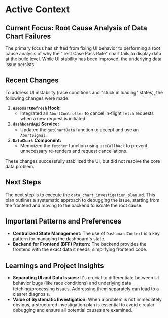 # Active Context

## Current Focus: Root Cause Analysis of Data Chart Failures

The primary focus has shifted from fixing UI behavior to performing a root cause analysis of why the "Test Case Pass Rate" chart fails to display data at the build level. While UI stability has been improved, the underlying data issue persists.

## Recent Changes

To address UI instability (race conditions and "stuck in loading" states), the following changes were made:

1.  **`useSmartRefresh` Hook:**
    *   Integrated an `AbortController` to cancel in-flight `fetch` requests when a new request is initiated.
2.  **`dashboardApi` Service:**
    *   Updated the `getChartData` function to accept and use an `AbortSignal`.
3.  **`DataChart` Component:**
    *   Memoized the `fetcher` function using `useCallback` to prevent unnecessary re-renders and request cancellations.

These changes successfully stabilized the UI, but did not resolve the core data problem.

## Next Steps

The next step is to execute the `data_chart_investigation_plan.md`. This plan outlines a systematic approach to debugging the issue, starting from the frontend and moving to the backend to isolate the root cause.

## Important Patterns and Preferences

*   **Centralized State Management:** The use of `DashboardContext` is a key pattern for managing the dashboard's state.
*   **Backend for Frontend (BFF) Pattern:** The backend provides the frontend with the exact data it needs, simplifying frontend code.

## Learnings and Project Insights

*   **Separating UI and Data Issues:** It's crucial to differentiate between UI behavior bugs (like race conditions) and underlying data fetching/processing issues. Addressing them separately can lead to a clearer diagnosis.
*   **Value of Systematic Investigation:** When a problem is not immediately obvious, a structured investigation plan is essential to avoid circular debugging and ensure all potential causes are examined.
